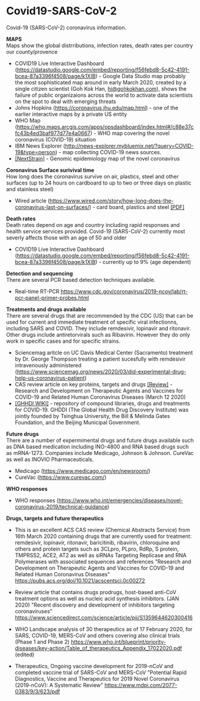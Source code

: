 # Covid19-SARS-CoV-2
Covid-19 (SARS-CoV-2) coronavirus information.

<B>MAPS</B>  
Maps show the global distrributions, infection rates, death rates per country our county/provence
* COVID19 Live Interactive Dashboard (https://datastudio.google.com/embed/reporting/f56febd8-5c42-4191-bcea-87a3396f4508/page/k1XIB) - Google Data Studio map probably the most sophisticated map around in early March 2020, created by a single citizen scientist (Goh Kok Han, hi@gohkokhan.com), shows the failure of public organizaions across the world to activate data scientists on the spot to deal with emerging threats
* Johns Hopkins (https://coronavirus.jhu.edu/map.html) - one of the earlier interactive maps by a private US entity
* WHO Map (https://who.maps.arcgis.com/apps/opsdashboard/index.html#/c88e37cfc43b4ed3baf977d77e4a0667) - WHO map covering the novel coronavirus (COVID-19) situation
* IBM News Explorer (http://news-explorer.mybluemix.net/?query=COVID-19&type=person) - map collecting COVID-19 news sources.
* [[NextStrain]](https://nextstrain.org/ncov) - Genomic epidemiology map of the novel coronavirus

<B>Coronavirus Surface surivival time</B>  
How long does the coronavirus survive on air, plastics, steel and other surfaces (up to 24 hours on cardboard to up to two or three days on plastic and stainless steel)
*  Wired article (https://www.wired.com/story/how-long-does-the-coronavirus-last-on-surfaces/) - card board, plastics and steel [[PDF]](https://www.medrxiv.org/content/10.1101/2020.03.09.20033217v1.full.pdf)

<B>Death rates</B>  
Death rates depend on age and country including rapid responses and health service services provided. Covid-19 (SARS-CoV-2) currently most severly affects those with an age of 50 and older

* COVID19 Live Interactive Dashboard (https://datastudio.google.com/embed/reporting/f56febd8-5c42-4191-bcea-87a3396f4508/page/k1XIB)  - currently up to 9% (age dependent)

<B>Detection and sequencing </B>  
There are several PCR based detection techniques available. 
* Real-time RT-PCR https://www.cdc.gov/coronavirus/2019-ncov/lab/rt-pcr-panel-primer-probes.html

<B>Treatments and drugs available</B>  
There are several drugs that are recommended by the CDC (US) that can be used for current and immediate treatment of specific viral infectionns,  including SARS and COVID. They include remdesivir, lopinavir and ritonavir. Other drugs include antiretorvirals such as Ribavirin. However they do only work in specific cases and  for specific strains.

* Sciencemag aritcle on UC Davis Medical Center (Sacramento) treatment by Dr. George Thompson treating a patient sucesfully with  remdesivir intravenously administered (https://www.sciencemag.org/news/2020/03/did-experimental-drug-help-us-coronavirus-patient)  
* CAS review article on key proteins, targets and drugs [[Review]](https://pubs.acs.org/doi/pdf/10.1021/acscentsci.0c00272) - Research and Development on Therapeutic Agents and Vaccines for COVID-19 and Related Human Coronavirus Diseases (March 12 2020)
* [[GHHDI WIKI]](https://ghddi-ailab.github.io/Targeting2019-nCoV/) - repository of compound libraries, drugs and treatments for COVID-19.  GHDDI (The Global Health Drug Discovery Institute) was jointly founded by Tsinghua University, the Bill & Melinda Gates Foundation, and the Beijing Municipal Government.

<B>Future drugs</B>  
There are a number of expermimental drugs and future drugs available such as DNA based medication including INO-4800 and RNA based drugs such as mRNA-1273. Companies include Medicago, Johnson & Johnson. CureVac as well as INOVIO Pharmaceuticals.

* Medicago (https://www.medicago.com/en/newsroom/)
* CureVac (https://www.curevac.com/)

<B>WHO responses</B> 
* WHO responses (https://www.who.int/emergencies/diseases/novel-coronavirus-2019/technical-guidance)

<B>Drugs, targets and future therapeutics</B>
* This is an excellent ACS CAS review (Chemical Abstracts Service) from 16th March 2020 containing drugs that are currently used for treatment: remdesivir, lopinavir, ritonavir, baricitinib, ribavirin, chloroquine and others and protein targets such as 3CLpro, PLpro, RdRp, S protein, TMPRSS2, ACE2, AT2 as well as siRNAs Targeting Replicase and RNA Polymerases with associated sequences and references "Research and Development on Therapeutic Agents and Vaccines for COVID-19 and Related Human Coronavirus Diseases"   https://pubs.acs.org/doi/10.1021/acscentsci.0c00272 

* Review article that contains drugs prodrugs, host-based anti-CoV treatment options as well as nucleic acid synthesis inhibitors. (JAN 2020) "Recent discovery and development of inhibitors targeting coronaviruses" https://www.sciencedirect.com/science/article/pii/S1359644620300416 

* WHO Landscape analysis of 30 therapeutics as of 17 February 2020, for SARS, COVID-19, MERS-CoV and others covering also clinical trials (Phase 1 and Phase 2)
https://www.who.int/blueprint/priority-diseases/key-action/Table_of_therapeutics_Appendix_17022020.pdf (edited) 

* Therapeutics, Ongoing vaccine development for 2019-nCoV and completed vaccine trial of SARS-CoV and MERS-CoV
"Potential Rapid Diagnostics, Vaccine and Therapeutics for 2019 Novel Coronavirus (2019-nCoV): A Systematic Review"
https://www.mdpi.com/2077-0383/9/3/623/pdf
